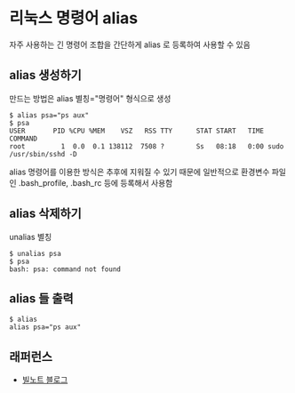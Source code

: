 # 리눅스 명령어 alias
자주 사용하는 긴 명령어 조합을 간단하게 alias 로 등록하여 사용할 수 있음   

## alias 생성하기  
만드는 방법은 alias 별칭="명령어" 형식으로 생성  
```shell script
$ alias psa="ps aux" 
$ psa
USER       PID %CPU %MEM    VSZ   RSS TTY      STAT START   TIME COMMAND
root         1  0.0  0.1 138112  7508 ?        Ss   08:18   0:00 sudo /usr/sbin/sshd -D
```

alias 명령어를 이용한 방식은 추후에 지워질 수 있기 때문에 
일반적으로 환경변수 파일인 .bash_profile, .bash_rc 등에 등록해서 사용함  
  

## alias 삭제하기 
unalias 별칭
```shell script
$ unalias psa
$ psa
bash: psa: command not found 
``` 

## alias 들 출력
```shell script
$ alias
alias psa="ps aux"
```


## 래퍼런스 
- [빌노트 블로그](https://withcoding.com/121)